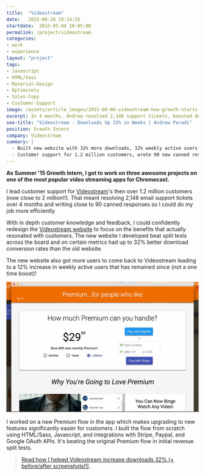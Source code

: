 ```yaml
---
title:  "Videostream"
date:   2015-08-20 19:34:25
startdate:  2015-05-04 10:05:00
permalink: /project/videostream
categories:
- work
- experience
layout: "project"
tags:
- Javascript
- HTML/Sass
- Material-Design
- Optimizely
- Sales-Copy
- Customer-Support
image: /assets/article_images/2015-09-06-videostream-how-growth-starts-with-great-customer-support/vs-home-c.png
excerpt: In 4 months, Andrew resolved 2,148 support tickets, boosted downloads 32% with a new website, and optimized checkout flow for revenue.
seo-title: "Videostream - Downloads Up 32% in Weeks | Andrew Paradi"
position: Growth Intern
company: Videostream
summary: |
  - Built new website with 32% more downloads, 12% weekly active users boost
  - Customer support for 1.2 million customers, wrote 90 new canned responses
---
```


**As Summer '15 Growth Intern, I got to work on three awesome projects on one of the most popular video streaming apps for Chromecast.**

I lead customer support for [Videostream](http://getvideostream.com/)'s then over 1.2 million customers (now close to 2 million!!). That meant resolving 2,148 email support tickets over 4 months and writing close to 90 canned responses so I could do my job more efficiently

With in depth customer knowledge and feedback, I could confidently redesign the [Videostream website](http://getvideostream.com/) to focus on the benefits that actually resonated with customers. The new website I developed beat split tests across the board and on certain metrics had up to 32% better download conversion rates than the old website.

The new website also got more users to come back to Videostream leading to a 12% increase in weekly active users that has remained since (not a one time boost)!

![New Premium Flow: Plans, Payment Selection, & Features.](/assets/article_images/2015-09-06-videostream-how-growth-starts-with-great-customer-support/premflow1-c.jpg)

I worked on a new Premium flow in the app which makes upgrading to new features significantly easier for customers. I built the flow from scratch using HTML/Sass, Javascript, and integrations with Stripe, Paypal, and Google OAuth APIs. It's beating the original Premium flow in initial revenue split tests.

>[Read how I helped Videostream increase downloads 32% (+ before/after screenshots!!)](/blog/videostream-how-growth-starts-with-great-customer-support/).
